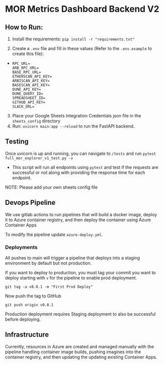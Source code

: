 # MOR Metrics Dashboard Backend V2

## How to Run:

1) Install the requirements: `pip install -r "requirements.txt"`

2) Create a `.env` file and fill in these values (Refer to the `.env.example` to create this file):
- ```
  RPC_URL=
  ARB_RPC_URL=
  BASE_RPC_URL=
  ETHERSCAN_API_KEY=
  ARBISCAN_API_KEY=
  BASESCAN_API_KEY=
  DUNE_API_KEY=
  DUNE_QUERY_ID=
  SPREADSHEET_ID=
  GITHUB_API_KEY=
  SLACK_URL=
  ```
3) Place your Google Sheets Integration Credentials json file in the `sheets_config` directory
4) Run: `uvicorn main:app --reload` to run the FastAPI backend.

## Testing

Once uvicorn is up and running, you can navigate to `/tests` and
run `pytest full_mor_explorer_v1_test.py -v`

- This script will run all endpoints using `pytest` and test if the requests are successful or not along with providing
the response time for each endpoint.

NOTE: Please add your own sheets config file
<!-- TODO: Add a note about the sheets config file -->

## Devops Pipeline

We use gitlab actions to run pipelines that will build a docker image, deploy it to Azure container registry, and then deploy the container using Azure Container Apps

To modify the pipeline update `azure-deploy.yml`.

### Deployments

All pushes to main will trigger a pipeline that deploys into a staging environment by default but not production.

If you want to deploy to production, you must tag your commit you want to deploy starting with `v` for the pipeline to enable prod deployment.

`git tag -a v0.0.1 -m "First Prod Deploy"`

Now push the tag to GitHub

`git push origin v0.0.1`

Production deployment requires Staging deployment to also be successful before deploying.

## Infrastructure

Currently, resources in Azure are created and managed manually with the pipeline handling container image builds, pushing imagines into the container registry, and then updating the updating existing Container Apps.
